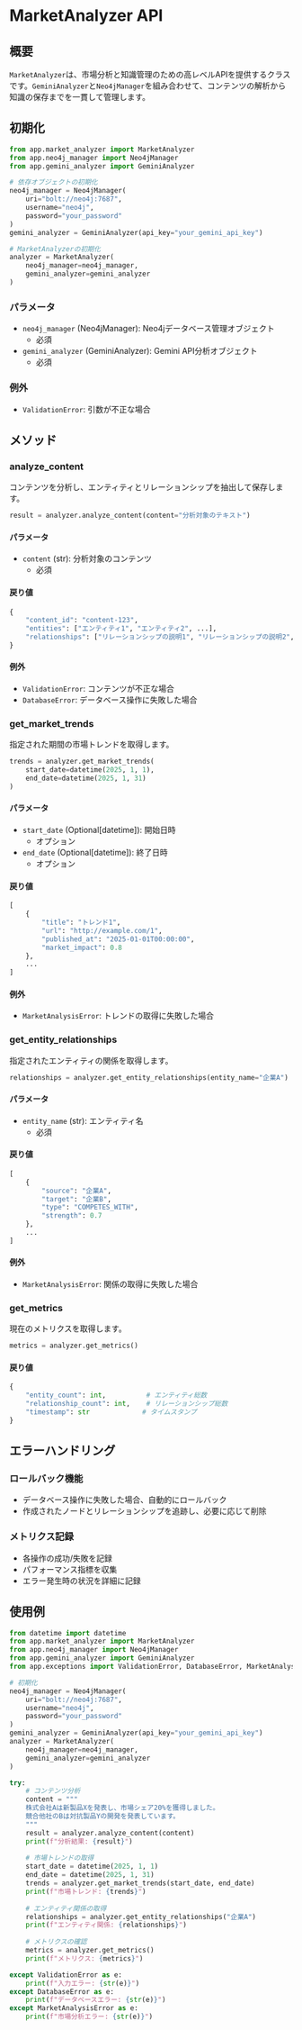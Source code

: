 # MarketAnalyzer API

## 概要

`MarketAnalyzer`は、市場分析と知識管理のための高レベルAPIを提供するクラスです。`GeminiAnalyzer`と`Neo4jManager`を組み合わせて、コンテンツの解析から知識の保存までを一貫して管理します。

## 初期化

```python
from app.market_analyzer import MarketAnalyzer
from app.neo4j_manager import Neo4jManager
from app.gemini_analyzer import GeminiAnalyzer

# 依存オブジェクトの初期化
neo4j_manager = Neo4jManager(
    uri="bolt://neo4j:7687",
    username="neo4j",
    password="your_password"
)
gemini_analyzer = GeminiAnalyzer(api_key="your_gemini_api_key")

# MarketAnalyzerの初期化
analyzer = MarketAnalyzer(
    neo4j_manager=neo4j_manager,
    gemini_analyzer=gemini_analyzer
)
```

### パラメータ

- `neo4j_manager` (Neo4jManager): Neo4jデータベース管理オブジェクト
  - 必須
- `gemini_analyzer` (GeminiAnalyzer): Gemini API分析オブジェクト
  - 必須

### 例外

- `ValidationError`: 引数が不正な場合

## メソッド

### analyze_content

コンテンツを分析し、エンティティとリレーションシップを抽出して保存します。

```python
result = analyzer.analyze_content(content="分析対象のテキスト")
```

#### パラメータ

- `content` (str): 分析対象のコンテンツ
  - 必須

#### 戻り値

```python
{
    "content_id": "content-123",
    "entities": ["エンティティ1", "エンティティ2", ...],
    "relationships": ["リレーションシップの説明1", "リレーションシップの説明2", ...]
}
```

#### 例外

- `ValidationError`: コンテンツが不正な場合
- `DatabaseError`: データベース操作に失敗した場合

### get_market_trends

指定された期間の市場トレンドを取得します。

```python
trends = analyzer.get_market_trends(
    start_date=datetime(2025, 1, 1),
    end_date=datetime(2025, 1, 31)
)
```

#### パラメータ

- `start_date` (Optional[datetime]): 開始日時
  - オプション
- `end_date` (Optional[datetime]): 終了日時
  - オプション

#### 戻り値

```python
[
    {
        "title": "トレンド1",
        "url": "http://example.com/1",
        "published_at": "2025-01-01T00:00:00",
        "market_impact": 0.8
    },
    ...
]
```

#### 例外

- `MarketAnalysisError`: トレンドの取得に失敗した場合

### get_entity_relationships

指定されたエンティティの関係を取得します。

```python
relationships = analyzer.get_entity_relationships(entity_name="企業A")
```

#### パラメータ

- `entity_name` (str): エンティティ名
  - 必須

#### 戻り値

```python
[
    {
        "source": "企業A",
        "target": "企業B",
        "type": "COMPETES_WITH",
        "strength": 0.7
    },
    ...
]
```

#### 例外

- `MarketAnalysisError`: 関係の取得に失敗した場合

### get_metrics

現在のメトリクスを取得します。

```python
metrics = analyzer.get_metrics()
```

#### 戻り値

```python
{
    "entity_count": int,          # エンティティ総数
    "relationship_count": int,    # リレーションシップ総数
    "timestamp": str             # タイムスタンプ
}
```

## エラーハンドリング

### ロールバック機能

- データベース操作に失敗した場合、自動的にロールバック
- 作成されたノードとリレーションシップを追跡し、必要に応じて削除

### メトリクス記録

- 各操作の成功/失敗を記録
- パフォーマンス指標を収集
- エラー発生時の状況を詳細に記録

## 使用例

```python
from datetime import datetime
from app.market_analyzer import MarketAnalyzer
from app.neo4j_manager import Neo4jManager
from app.gemini_analyzer import GeminiAnalyzer
from app.exceptions import ValidationError, DatabaseError, MarketAnalysisError

# 初期化
neo4j_manager = Neo4jManager(
    uri="bolt://neo4j:7687",
    username="neo4j",
    password="your_password"
)
gemini_analyzer = GeminiAnalyzer(api_key="your_gemini_api_key")
analyzer = MarketAnalyzer(
    neo4j_manager=neo4j_manager,
    gemini_analyzer=gemini_analyzer
)

try:
    # コンテンツ分析
    content = """
    株式会社Aは新製品Xを発表し、市場シェア20%を獲得しました。
    競合他社のBは対抗製品Yの開発を発表しています。
    """
    result = analyzer.analyze_content(content)
    print(f"分析結果: {result}")
    
    # 市場トレンドの取得
    start_date = datetime(2025, 1, 1)
    end_date = datetime(2025, 1, 31)
    trends = analyzer.get_market_trends(start_date, end_date)
    print(f"市場トレンド: {trends}")
    
    # エンティティ関係の取得
    relationships = analyzer.get_entity_relationships("企業A")
    print(f"エンティティ関係: {relationships}")
    
    # メトリクスの確認
    metrics = analyzer.get_metrics()
    print(f"メトリクス: {metrics}")

except ValidationError as e:
    print(f"入力エラー: {str(e)}")
except DatabaseError as e:
    print(f"データベースエラー: {str(e)}")
except MarketAnalysisError as e:
    print(f"市場分析エラー: {str(e)}")
``` 